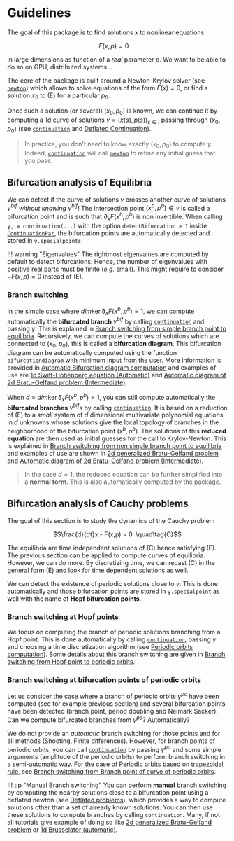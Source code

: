 # Guidelines

The goal of this package is to find solutions $x$ to nonlinear equations 

$$F(x,p) = 0 \quad\tag{E}$$

in large dimensions as function of a *real* parameter $p$. We want to be able to do so on GPU, distributed systems...

The core of the package is built around a Newton-Krylov solver (see [`newton`](@ref)) which allows to solve equations of the form $F(x)=0$, or find a solution $x_0$ to (E) for a particular $p_0$.

Once such a solution (or several) $(x_0,p_0)$ is known, we can continue it by computing a 1d curve of solutions $\gamma = (x(s),p(s))_{s\in I}$ passing through $(x_0,p_0)$ (see [`continuation`](@ref) and [Deflated Continuation](@ref)).

> In practice, you don't need to know exactly $(x_0,p_0)$ to compute $\gamma$. Indeed, [`continuation`](@ref) will call [`newton`](@ref) to refine any initial guess that you pass.

## Bifurcation analysis of Equilibria

We can detect if the curve of solutions $\gamma$ crosses another curve of solutions $\gamma^{bif}$ *without knowing* $\gamma^{bif}$! The intersection point $(x^b,p^b)\in\gamma$ is called a bifurcation point and is such that $\partial_xF(x^b,p^b)$ is non invertible. When calling `γ, = continuation(...)` with the option `detectBifurcation > 1` inside [`ContinuationPar`](@ref), the bifurcation points are automatically detected and stored in `γ.specialpoints`.

!!! warning "Eigenvalues"
    The rightmost eigenvalues are computed by default to detect bifurcations. Hence, the number of eigenvalues with positive real parts must be finite (*e.g.* small). This might require to consider $-F(x,p)=0$ instead of (E).

### Branch switching 

In the simple case where $dim\ker \partial_xF(x^b,p^b) = 1$, we can compute automatically the **bifurcated branch** $\gamma^{bif}$ by calling [`continuation`](@ref) and passing $\gamma$. This is explained in [Branch switching from simple branch point to equilibria](@ref). Recursively, we can compute the curves of solutions which are connected to $(x_0,p_0)$, this is called a **bifurcation diagram**. This bifurcation diagram can be automatically computed using the function [`bifurcationdiagram`](@ref) with minimum input from the user. More information is provided in [Automatic Bifurcation diagram computation](@ref) and examples of use are [1d Swift-Hohenberg equation (Automatic)](@ref) and [Automatic diagram of 2d Bratu–Gelfand problem (Intermediate)](@ref).

When $d\equiv dim\ker \partial_xF(x^b,p^b) > 1$, you can still compute automatically the **bifurcated branches** $\gamma^{bif}$s by calling [`continuation`](@ref). It is based on a reduction of (E) to a *small* system of $d$ dimensional multivariate polynomial equations in $d$ unknowns whose solutions give the local topology of branches in the neighborhood of the bifurcation point $(x^b, p^b)$. The solutions of this **reduced equation** are then used as initial guesses for the call to Krylov-Newton. This is explained in [Branch switching from non simple branch point to equilibria](@ref) and examples of use are shown in [2d generalized Bratu–Gelfand problem](@ref) and [Automatic diagram of 2d Bratu–Gelfand problem (Intermediate)](@ref).	
> In the case $d=1$, the reduced equation can be further simplified into a **normal form**. This is also automatically computed by the package.


## Bifurcation analysis of Cauchy problems

The goal of this section is to study the dynamics of the Cauchy problem

$$\frac{d}{dt}x - F(x,p) = 0. \quad\tag{C}$$

The equilibria are time independent solutions of (C) hence satisfying (E). The previous section can be applied to compute curves of equilibria. However, we can do more. By discretizing time, we can recast (C) in the general form (E) and look for time dependent solutions as well. 

We can detect the existence of periodic solutions close to $\gamma$. This is done automatically and those bifurcation points are stored in `γ.specialpoint` as well with the name of **Hopf bifurcation points**.  

### Branch switching at Hopf points

We focus on computing the branch of periodic solutions branching from a Hopf point. This is done automatically by calling [`continuation`](@ref), passing $\gamma$ and choosing a time discretization algorithm (see [Periodic orbits computation](@ref)). Some details about this branch switching are given in [Branch switching from Hopf point to periodic orbits](@ref).

### Branch switching at bifurcation points of periodic orbits

Let us consider the case where a branch of periodic orbits $\gamma^{po}$ have been computed (see for example previous section) and several bifurcation points have been detected (branch point, period doubling and Neimark Sacker). Can we compute bifurcated branches from $\gamma^{po}$? Automatically?

We do not provide an *automatic* branch switching for those points and for all methods (Shooting, Finite differences). However, for branch points of periodic orbits, you can call [`continuation`](@ref) by passing $\gamma^{po}$ and some simple arguments (amplitude of the periodic orbits) to perform branch switching in a semi-automatic way. For the case of [Periodic orbits based on trapezoidal rule](@ref), see [Branch switching from Branch point of curve of periodic orbits](@ref).

!!! tip "Manual Branch switching"
    You can perform **manual** branch switching by computing the nearby solutions close to a bifurcation point using a deflated newton (see [Deflated problems](@ref)), which provides a way to compute solutions other than a set of already known solutions.  You can then use these solutions to compute branches by calling `continuation`. Many, if not all tutorials give example of doing so like [2d generalized Bratu–Gelfand problem](@ref) or [1d Brusselator (automatic)](@ref).